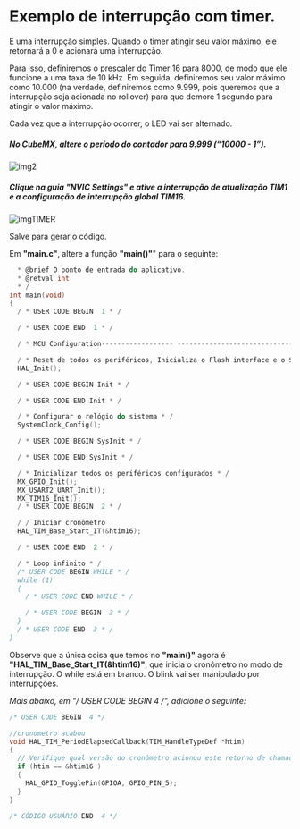 # Exemplo de interrupção com timer.

É uma interrupção simples. Quando o timer atingir seu valor máximo, ele retornará a 0 e acionará uma interrupção.

Para isso, definiremos o prescaler do Timer 16 para 8000, de modo que ele funcione a uma taxa de 10 kHz. Em seguida, definiremos seu valor máximo como 10.000 (na verdade, definiremos como 9.999, pois queremos que a interrupção seja acionada no rollover) para que demore 1 segundo para atingir o valor máximo. 

Cada vez que a interrupção ocorrer, o LED vai ser alternado.

##### No CubeMX, altere o período do contador para 9.999 (“10000 - 1”).

![img2](https://github.com/Well-IDESCO/STM32-Codes/assets/135154280/faca7e69-5884-44d7-9baf-9dc1613d8e26)

##### Clique na guia **"NVIC Settings"** e ative a interrupção de atualização TIM1 e a configuração de interrupção global TIM16.

![imgTIMER](https://github.com/Well-IDESCO/STM32-Codes/assets/135154280/bd603f87-8dd0-4aa1-93db-5a5e18c592ca)

Salve para gerar o código.

Em **"main.c"**, altere a função **"main()"**" para o seguinte:

~~~C
  * @brief O ponto de entrada do aplicativo. 
  * @retval int 
  * / 
int main(void) 
{ 
  / * USER CODE BEGIN  1 * / 

  / * USER CODE END  1 * / 

  / * MCU Configuration------------------ --------------------------------------* / 

  / * Reset de todos os periféricos, Inicializa o Flash interface e o Systick. * / 
  HAL_Init(); 

  / * USER CODE BEGIN Init * / 

  / * USER CODE END Init * /

  / * Configurar o relógio do sistema * / 
  SystemClock_Config(); 

  / * USER CODE BEGIN SysInit * / 

  / * USER CODE END SysInit * / 

  / * Inicializar todos os periféricos configurados * / 
  MX_GPIO_Init(); 
  MX_USART2_UART_Init(); 
  MX_TIM16_Init(); 
  / * USER CODE BEGIN  2 * / 

  / / Iniciar cronômetro 
  HAL_TIM_Base_Start_IT(&htim16); 

  / * USER CODE END  2 * / 

  / * Loop infinito * / 
  /* USER CODE BEGIN WHILE * / 
  while (1) 
  { 
    / * USER CODE END WHILE * / 

    / * USER CODE BEGIN  3 * / 
  } 
  / * USER CODE END  3 * / 
}
~~~

Observe que a única coisa que temos no **"main()"** agora é **"HAL_TIM_Base_Start_IT(&htim16)"**, que inicia o cronômetro no modo de interrupção. O while está em branco. O blink vai ser manipulado por interrupções.

**Mais abaixo, em "/* USER CODE BEGIN 4 */", adicione o seguinte:**
~~~C
/* USER CODE BEGIN  4 */ 

//cronometro acabou
void HAL_TIM_PeriodElapsedCallback(TIM_HandleTypeDef *htim) 
{ 
  // Verifique qual versão do cronômetro acionou este retorno de chamada e alterne o LED 
  if (htim == &htim16 ) 
  { 
    HAL_GPIO_TogglePin(GPIOA, GPIO_PIN_5); 
  } 
} 

/* CÓDIGO USUÁRIO END  4 */
~~~



